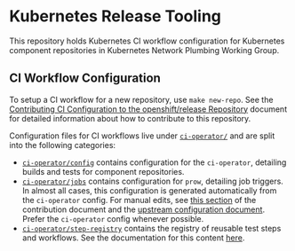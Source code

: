 # Kubernetes Release Tooling

This repository holds Kubernetes CI workflow configuration for Kubernetes component repositories in Kubernetes Network Plumbing Working Group.

## CI Workflow Configuration

To setup a CI workflow for a new repository, use `make new-repo`. See the
[Contributing CI Configuration to the openshift/release Repository](https://docs.ci.openshift.org/docs/how-tos/contributing-openshift-release/)
document for detailed information about how to contribute to this repository.

<!-- ^ i need to start with a makefile. i also need to create docs for everything. -->

Configuration files for CI workflows live under [`ci-operator/`](./ci-operator/)
and are split into the following categories:

 - [`ci-operator/config`](./ci-operator/config/) contains configuration for the
   `ci-operator`, detailing builds and tests for component repositories.
 - [`ci-operator/jobs`](./ci-operator/jobs/) contains configuration for `prow`,
   detailing job triggers. In almost all cases, this configuration is
   generated automatically from the `ci-operator` config. For manual edits, see
   [this section](https://docs.ci.openshift.org/docs/how-tos/contributing-openshift-release/#component-ci-configuration)
   of the contribution document and the [upstream configuration document](https://github.com/kubernetes/test-infra/blob/master/prow/README.md#how-to-add-new-jobs). Prefer the `ci-operator` config whenever possible.
 - [`ci-operator/step-registry`](./ci-operator/step-registry/) contains the
   registry of reusable test steps and workflows. See the documentation for
   this content [here](https://docs.ci.openshift.org/docs/architecture/step-registry/).

<!-- ^ The above section is what i should try modeling my jobs off of i think. -->